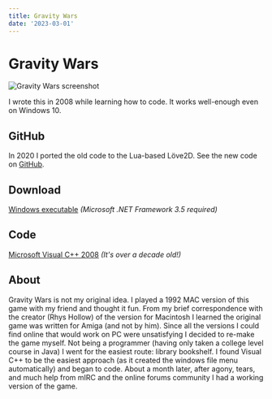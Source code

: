 ```yaml
---
title: Gravity Wars
date: '2023-03-01'
---
```


# Gravity Wars

<img src="/img/gallery/gravity-wars.jpg" style="max-width: 100%" alt="Gravity Wars screenshot">

I wrote this in 2008 while learning how to code. It works well-enough even on Windows 10.

## GitHub

In 2020 I ported the old code to the Lua-based Löve2D. See the new code on [GitHub](https://github.com/whyboris/Gravity-Wars).

## Download

[Windows executable](/gravitywars0.991.exe) _(Microsoft .NET Framework 3.5 required)_

## Code

[Microsoft Visual C++ 2008](/gravitywars0.988.zip) _(It's over a decade old!)_

## About

Gravity Wars is not my original idea. I played a 1992 MAC version of this game with my friend and thought it fun. From my brief correspondence with the creator (Rhys Hollow) of the version for Macintosh I learned the original game was written for Amiga (and not by him). Since all the versions I could find online that would work on PC were unsatisfying I decided to re-make the game myself. Not being a programmer (having only taken a college level course in Java) I went for the easiest route: library bookshelf. I found Visual C++ to be the easiest approach (as it created the windows file menu automatically) and began to code. About a month later, after agony, tears, and much help from mIRC and the online forums community I had a working version of the game.
